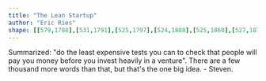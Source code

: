 ```yaml
---
title: "The Lean Startup"
author: "Eric Ries"
shape: [[579,1788],[531,1791],[525,1797],[524,1808],[525,1860],[527,1877],[528,1932],[530,1954],[530,1986],[532,2001],[532,2029],[534,2051],[534,2108],[540,2250],[540,2284],[543,2324],[546,2477],[548,2506],[548,2595],[551,2679],[550,2713],[552,2721],[556,2726],[568,2730],[587,2732],[646,2730],[667,2726],[671,2724],[679,2714],[683,2697],[680,2661],[681,2521],[679,2505],[680,2469],[678,2459],[678,2374],[676,2365],[677,2229],[675,2174],[675,2087],[671,2078],[673,2042],[668,2028],[668,2011],[673,1972],[673,1945],[671,1935],[671,1881],[669,1859],[676,1830],[686,1829],[693,1823],[689,1819],[677,1822],[672,1814],[673,1802],[671,1796],[667,1792],[659,1789],[581,1788]]
---
```


Summarized: "do the least expensive tests you can to check that people will pay you money before you invest heavily in a venture". There are a few thousand more words than that, but that's the one big idea. - Steven.
